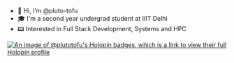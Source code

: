 - 👋 Hi, I’m @pluto-tofu
- 🎓 I'm a second year undergrad student at IIIT Delhi
- 📟 Interested in Full Stack Development, Systems and HPC  

[![An image of @plutotofu's Holopin badges, which is a link to view their full Holopin profile](https://holopin.me/plutotofu)](https://holopin.io/@plutotofu)

<!---
pluto-tofu/pluto-tofu is a ✨ special ✨ repository because its `README.md` (this file) appears on your GitHub profile.
You can click the Preview link to take a look at your changes.
--->
